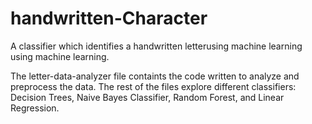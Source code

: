 # handwritten-Character
A classifier which identifies a handwritten letterusing machine learning using machine learning.

The letter-data-analyzer file containts the code written to analyze and preprocess the data. 
The rest of the files explore different classifiers: Decision Trees, Naive Bayes Classifier, Random Forest, and Linear Regression.
